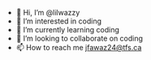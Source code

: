 - 👋 Hi, I’m @lilwazzy
- 👀 I’m interested in coding
- 🌱 I’m currently learning coding
- 💞️ I’m looking to collaborate on coding
- 📫 How to reach me jfawaz24@tfs.ca

<!---
lilwazzy/lilwazzy is a ✨ special ✨ repository because its `README.md` (this file) appears on your GitHub profile.
You can click the Preview link to take a look at your changes.
--->
